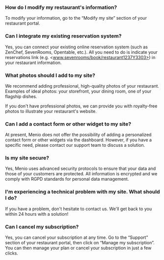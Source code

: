 ### How do I modify my restaurant's information?

To modify your information, go to the “Modify my site” section of your restaurant portal.

### Can I integrate my existing reservation system?

Yes, you can connect your existing online reservation system (such as ZenChef, SevenRooms, Opentable, etc.). All you need to do is indicate your reservations link (e.g. <www.sevenrooms/book/restaurant1237Y3303>) in your restaurant information.

### What photos should I add to my site?

We recommend adding professional, high-quality photos of your restaurant. Examples of ideal photos: your storefront, your dining room, one of your flagship dishes.

If you don't have professional photos, we can provide you with royalty-free photos to illustrate your restaurant's website.

### Can I add a contact form or other widget to my site?

At present, Menio does not offer the possibility of adding a personalized contact form or other widgets via the dashboard. However, if you have a specific need, please contact our support team to discuss a solution.

### Is my site secure?

Yes, Menio uses advanced security protocols to ensure that your data and those of your customers are protected. All information is encrypted and we comply with RGPD standards for personal data management.

### I'm experiencing a technical problem with my site. What should I do?

If you have a problem, don't hesitate to contact us. We'll get back to you within 24 hours with a solution!

### Can I cancel my subscription?

Yes, you can cancel your subscription at any time. Go to the “Support” section of your restaurant portal, then click on “Manage my subscription”. You can then manage your plan or cancel your subscription in just a few clicks.
